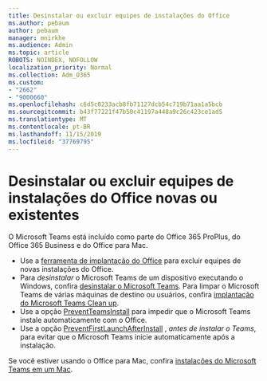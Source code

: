 ```yaml
---
title: Desinstalar ou excluir equipes de instalações do Office
ms.author: pebaum
author: pebaum
manager: mnirkhe
ms.audience: Admin
ms.topic: article
ROBOTS: NOINDEX, NOFOLLOW
localization_priority: Normal
ms.collection: Adm_O365
ms.custom:
- "2662"
- "9000660"
ms.openlocfilehash: c6d5c0233acb8fb71127dcb54c719b71aa1a5bcb
ms.sourcegitcommit: b43f77221f47b50c41197a448a9c26c423ce1ad5
ms.translationtype: MT
ms.contentlocale: pt-BR
ms.lasthandoff: 11/15/2019
ms.locfileid: "37769795"
---
```

# <a name="uninstall-or-exclude-teams-from-new-or-existing-office-installations"></a>Desinstalar ou excluir equipes de instalações do Office novas ou existentes

O Microsoft Teams está incluído como parte do Office 365 ProPlus, do Office 365 Business e do Office para Mac.

- Use a [ferramenta de implantação do Office](https://docs.microsoft.com/deployoffice/teams-install#how-to-exclude-microsoft-teams-from-new-installations-of-office-365-proplus) para excluir equipes de novas instalações do Office.
- Para *desinstalar* o Microsoft Teams de um dispositivo executando o Windows, confira [desinstalar o Microsoft Teams](https://support.office.com/article/3b159754-3c26-4952-abe7-57d27f5f4c81). Para limpar o Microsoft Teams de várias máquinas de destino ou usuários, confira [implantação do Microsoft Teams Clean up](https://docs.microsoft.com/microsoftteams/scripts/powershell-script-teams-deployment-clean-up).
- Use a opção [PreventTeamsInstall](https://docs.microsoft.com/deployoffice/teams-install#use-group-policy-to-control-the-installation-of-microsoft-teams
) para impedir que o Microsoft Teams instale automaticamente com o Office.
- Use a opção [PreventFirstLaunchAfterInstall](https://docs.microsoft.com/deployoffice/teams-install#use-group-policy-to-prevent-microsoft-teams-from-starting-automatically-after-installation) , *antes de instalar o Teams*, para evitar que o Microsoft Teams inicie automaticamente após a instalação.

Se você estiver usando o Office para Mac, confira [instalações do Microsoft Teams em um Mac](https://docs.microsoft.com/deployoffice/teams-install#microsoft-teams-installations-on-a-mac).
